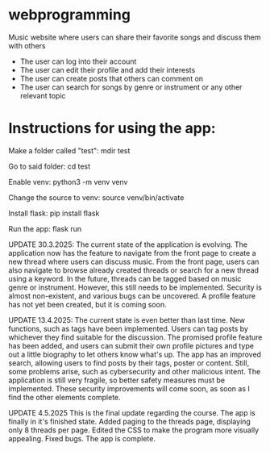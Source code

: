 # webprogramming

Music website where users can share their favorite songs and discuss them with others
- The user can log into their account
- The user can edit their profile and add their interests
- The user can create posts that others can comment on
- The user can search for songs by genre or instrument or any other relevant topic

# Instructions for using the app:
Make a folder called "test":
mdir test

Go to said folder:
cd test

Enable venv:
python3 -m venv venv

Change the source to venv:
source venv/bin/activate

Install flask:
pip install flask

Run the app:
flask run


UPDATE 30.3.2025:
The current state of the application is evolving. The application now has the feature to navigate from the front page to create a new thread where users can discuss music. From the front page, users can also navigate to browse already created threads or search for a new thread using a keyword. In the future, threads can be tagged based on music genre or instrument. However, this still needs to be implemented. Security is almost non-existent, and various bugs can be uncovered. A profile feature has not yet been created, but it is coming soon.

UPDATE 13.4.2025:
The current state is even better than last time. New functions, such as tags have been implemented. Users can tag posts by whichever they find suitable for the discussion. The promised profile feature has been added, and users can submit their own profile pictures and type out a little biography to let others know what's up. The app has an improved search, allowing users to find posts by their tags, poster or content. Still, some problems arise, such as cybersecurity and other malicious intent. The application is still very fragile, so better safety measures must be implemented. These security improvements will come soon, as soon as I find the other elements complete.

UPDATE 4.5.2025
This is the final update regarding the course. The app is finally in it's finished state. Added paging to the threads page, displaying only 8 threads per page. Edited the CSS to make the program more visually appealing. Fixed bugs. The app is complete. 
